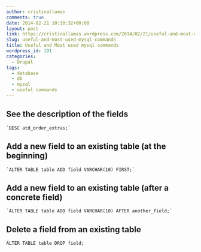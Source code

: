 ```yaml
---
author: cristinallamas
comments: true
date: 2014-02-21 10:38:32+00:00
layout: post
link: https://cristinallamas.wordpress.com/2014/02/21/useful-and-most-used-mysql-commands/
slug: useful-and-most-used-mysql-commands
title: Useful and Most used mysql commands
wordpress_id: 191
categories:
  - Drupal
tags:
  - database
  - db
  - mysql
  - useful commands
---
```


## See the description of the fields 

    `DESC atd_order_extras;`

## Add a new field to an existing table (at the beginning)

    `ALTER TABLE table ADD field VARCHAR(10) FIRST;`

## Add a new field to an existing table (after a concrete field)

    `ALTER TABLE table ADD field VARCHAR(10) AFTER another_field;`

## Delete a field from an existing table

`ALTER TABLE table DROP field;`
